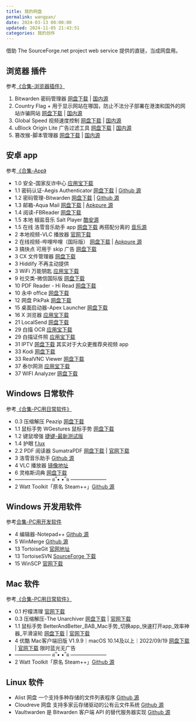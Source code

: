 ```yaml
---
title: 我的网盘
permalink: wangpan/
date: 2024-03-13 00:00:00
updated: 2024-11-05 21:43:51
categories: 我的创作
---
```


借助 The SourceForge.net project web service 提供的直链，当成网盘用。

## 浏览器 插件

参考[《合集-浏览器插件》](https://feipig.fun/zh-cn/f9873d1114cf)

1. Bitwarden 密码管理器 [网盘下载](http://jiejian.feipig.fun/NetDisk/browserCRX/Bitwarden%20%E5%AF%86%E7%A0%81%E7%AE%A1%E7%90%86%E5%99%A8%202024.10.1.crx) | [国内源](https://www.crxsoso.com/webstore/detail/nngceckbapebfimnlniiiahkandclblb)
2. Country Flag + 用于显示网站在哪国，防止不法分子部署在港澳和国外的网站诈骗网站 [网盘下载](http://jiejian.feipig.fun/NetDisk/browserCRX/Country%20Flag%20+%200.2.6.crx) | [国内源](https://www.crxsoso.com/webstore/detail/afphlhklnamnlglgnmnidbcpiigodhaj)
3. Global Speed 视频速度控制 [网盘下载](http://jiejian.feipig.fun/NetDisk/browserCRX/Global%20Speed_%20%E8%A7%86%E9%A2%91%E9%80%9F%E5%BA%A6%E6%8E%A7%E5%88%B6%203.0.9996.crx) | [国内源](https://www.crxsoso.com/webstore/detail/jpbjcnkcffbooppibceonlgknpkniiff)
4. uBlock Origin Lite 广告过滤工具 [网盘下载](http://jiejian.feipig.fun/NetDisk/browserCRX/uBlock%20Origin%20Lite%202024.10.28.929.crx) | [国内源](https://www.crxsoso.com/webstore/detail/cjpalhdlnbpafiamejdnhcphjbkeiagm)
5. 篡改猴-脚本管理器 [网盘下载](http://jiejian.feipig.fun/NetDisk/browserCRX/%E7%AF%A1%E6%94%B9%E7%8C%B4%205.3.2.crx) | [国内源](https://www.crxsoso.com/webstore/detail/dhdgffkkebhmkfjojejmpbldmpobfkfo)

## 安卓 app

参考[《合集-App》](https://feipig.fun/zh-cn/5f60a17955bc)

* 1.0 安全-国家反诈中心 [应用宝下载](https://sj.qq.com/appdetail/com.hicorenational.antifraud)
* 1.1 密码认证-Aegis Authenticator [网盘下载](http://jiejian.feipig.fun/NetDisk/androidAPK/1.1%20%E5%AF%86%E7%A0%81%E7%AE%A1%E7%90%86%20aegis-v3.2.apk) | [Github 源](https://github.com/beemdevelopment/Aegis/releases)
* 1.2 密码管理-Bitwarden [网盘下载](http://jiejian.feipig.fun/NetDisk/androidAPK/1.2%20com.x8bit.bitwarden-fdroid.apk) | [Github 源](https://github.com/bitwarden/android/releases)
* 1.3 邮箱-Aqua Mail [网盘下载](http://jiejian.feipig.fun/NetDisk/androidAPK/1.3%20email-aqua-mail-fast-secure-1-51-5.apk) | [Apkpure 源](https://apkpure.com/cn/email-aqua-mail-fast-secure/org.kman.AquaMail)
* 1.4 阅读-FBReader [网盘下载](http://jiejian.feipig.fun/NetDisk/androidAPK/1.4%20%E6%9C%AC%E5%9C%B0%20FBReaderFree-3.7.0.apk)
* 1.5 本地 椒盐音乐 Salt Player [酷安源](https://www.coolapk.com/apk/284064)
* 1.5 在线 洛雪音乐助手 app [网盘下载](http://jiejian.feipig.fun/NetDisk/androidAPK/1.5%20lx-music-mobile-v1.6.0-arm64-v8a.apk) 再搭配分离的 [音乐源](http://jiejian.feipig.fun/NetDisk/androidAPK/1.5%20%E9%87%8E%E8%8D%89%E9%9F%B3%E6%BA%90.js)
* 2 本地视频-VLC 播放器 [官网下载](https://get.videolan.org/vlc-android/last/)
* 2 在线视频-哔哩哔哩（国际版） [网盘下载](https://share.feijipan.com/s/bvDMq0hj) | [Apkpure 源](https://apkpure.com/cn/bilibili-cn/com.bilibili.app.in/download)
* 3 搞快点 可用于 skip 广告 [网盘下载](http://jiejian.feipig.fun/NetDisk/androidAPK/3%20gkd-v1.9.0.apk)
* 3 CX 文件管理器 [网盘下载](http://jiejian.feipig.fun/NetDisk/androidAPK/3%20cxfile.apk)
* 3 Hiddify 不再主动提供
* 3 WiFi 万能钥匙 [应用宝下载](https://sj.qq.com/appdetail/com.snda.lantern.wifilocating)
* 9 社交类-微信国际版 [网盘下载](https://share.feijipan.com/s/dgDNCPWS)
* 10 PDF Reader - Hi Read [网盘下载](http://jiejian.feipig.fun/NetDisk/androidAPK/10%20%E5%8A%9E%E5%85%AC%20pdf-reader-1-4-4.apk)
* 10 永中 office [网盘下载](http://jiejian.feipig.fun/NetDisk/androidAPK/10%20%E5%8A%9E%E5%85%AC%20%E6%B0%B8%E4%B8%AD%20office%20com.yozo.office_3.1.2564.1.apk)
* 12 网盘 PikPak [网盘下载](http://jiejian.feipig.fun/NetDisk/androidAPK/12%20PikPak.apk)
* 15 桌面启动器-Apex Launcher [网盘下载](http://jiejian.feipig.fun/NetDisk/androidAPK/15%20%E6%A1%8C%E9%9D%A2%E5%90%AF%E5%8A%A8%E5%99%A8%20apex-launcher-4-9-36.apk)
* 16 X 浏览器 [应用宝下载](https://sj.qq.com/appdetail/com.mmbox.xbrowser)
* 21 LocalSend [网盘下载](http://jiejian.feipig.fun/NetDisk/androidAPK/21%20LocalSend-1.14.0.apk)
* 29 白描 OCR [应用宝下载](https://sj.qq.com/appdetail/com.uzero.baimiao)
* 29 白描证件照 [应用宝下载](https://sj.qq.com/appdetail/com.uzero.cn.zhengjianzhao)
* 31 IPTV [网盘下载](http://jiejian.feipig.fun/NetDisk/androidAPK/32%20IPTV_7.1.6_APKPure.apk) 其实对于大众更推荐央视频 app
* 33 Kodi [网盘下载](http://jiejian.feipig.fun/NetDisk/androidAPK/33%20Kore%20Official%20Remote%20for%20Kodi_v3.1.0_APKPure.apk)
* 33 RealVNC Viewer [网盘下载](http://jiejian.feipig.fun/NetDisk/androidAPK/33%20RealVNC%20Viewer_%20Remote%20Desktop_4.9.1.60165_APKPure.apk)
* 37 泰尔网测 [应用宝下载](https://sj.qq.com/appdetail/com.knowyou.perception)
* 37 WIFI Analyzer [网盘下载](http://jiejian.feipig.fun/NetDisk/androidAPK/37%20%E7%BD%91%E7%BB%9C%E7%9B%91%E6%B5%8B%20WiFiAnalyzer%20com.vrem.wifianalyzer_68.apk)

## Windows 日常软件

参考[《合集-PC用日常软件》](https://feipig.fun/zh-cn/aed6ce86591f)

* 0.3 压缩解压 Peazip [网盘下载](http://jiejian.feipig.fun/NetDisk/WinExe/0.3peazip-9.8.0%20for%20WIN64.exe)
* 1.1 鼠标手势 WGestures 鼠标手势 [网盘下载](http://jiejian.feipig.fun/NetDisk/WinExe/1.2%20WGestures%201.8.5.0.msi)
* 1.2 键鼠增强 [捷键-最新测试版](http://jiejian.feipig.fun/NetDisk/WinExe/1.2jiejian-beta.7z)
* 1.4 护眼 [f.lux](http://jiejian.feipig.fun/NetDisk/WinExe/1.4%20flux-setup.exe)
* 2.2 PDF 阅读器 SumatraPDF [网盘下载](http://jiejian.feipig.fun/NetDisk/WinExe/2.2PDF%20SumatraPDF-3.5.2-64.zip) | [官网下载](https://www.sumatrapdfreader.org/dl/rel/3.5.2/SumatraPDF-3.5.2-64.zip)
* 3 洛雪音乐助手 [Github 源](https://github.com/lyswhut/lx-music-desktop/releases)
* 4 VLC 播放器 [镜像地址](https://mirrors.ustc.edu.cn/videolan-ftp/vlc/last/win64/)
* 6 灵格斯词典 [网盘下载](http://jiejian.feipig.fun/NetDisk/WinExe/6%20lingoes_portable_2.9.2_cn.zip)
* ——————— ฅ՞• •՞ฅ ———————
* 2 Watt Toolkit「原名 Steam++」[Github 源](https://github.com/BeyondDimension/SteamTools/releases)

## Windows 开发用软件

参考[合集-PC用开发软件](https://feipig.fun/zh-cn/2eeabe81a5da/)

* 4 编辑器-Notepad++ [Github 源](https://github.com/notepad-plus-plus/notepad-plus-plus/releases/latest)
* 5 WinMerge [Github 源](https://github.com/WinMerge/winmerge/releases/latest)
* 13 TortoiseGit [官网地址](https://tortoisegit.org/download/)
* 13 TortoiseSVN [SourceForge 下载](https://sourceforge.net/projects/tortoisesvn/files/)
* 15 WinSCP [官网下载](https://winscp.net/download/WinSCP-6.3.5-Portable.zip/download)

## Mac 软件

参考[《合集-PC用日常软件》](https://feipig.fun/zh-cn/aed6ce86591f)

* 0.1 柠檬清理 [官网下载](https://pm.myapp.com/invc/xfspeed/qqpcmgr/module_update/Lemon_5.1.10.dmg)
* 0.3 压缩解压-The Unarchiver [网盘下载](http://jiejian.feipig.fun/NetDisk/macDMG/TheUnarchiver.dmg) | [官网下载](https://dl.devmate.com/com.macpaw.site.theunarchiver/TheUnarchiver.dmg)
* 1.1 鼠标手势 BetterAndBetter_BAB_Mac手势_切换app_快速打开app_效率神器_平滑滚轮 [网盘下载](http://jiejian.feipig.fun/NetDisk/macDMG/BetterAndBetter2.6.1_1Beta.dmg) | [官网下载](https://cdn.better365.cn/BetterAndBetter2.6.1_1Beta.dmg)
* 4 优酷 Mac客户端旧版 V1.9.9｜macOS 10.14及以上｜2022/09/19 [网盘下载](http://jiejian.feipig.fun/NetDisk/macDMG/youkumac_1.9.9.09197.dmg) | [官网下载](https://pcclient.download.youku.com/ikumac/youkumac_1.9.9.09197.dmg?spm=a2hcb.25507605.product.1&file=youkumac_1.9.9.09197.dmg) 限时蓝光无广告
* ——————— ฅ՞• •՞ฅ ———————
* 2 Watt Toolkit「原名 Steam++」[Github 源](https://github.com/BeyondDimension/SteamTools/releases)

## Linux 软件

* Alist 网盘 一个支持多种存储的文件列表程序 [Github 源](https://github.com/Xhofe/alist/releases)
* Cloudreve 网盘 支持多家云存储驱动的公有云文件系统 [Github 源](https://github.com/cloudreve/Cloudreve/releases)
* Vaultwarden 是 Bitwarden 客户端 API 的替代服务器实现 [Github 源](https://github.com/dani-garcia/vaultwarden)
